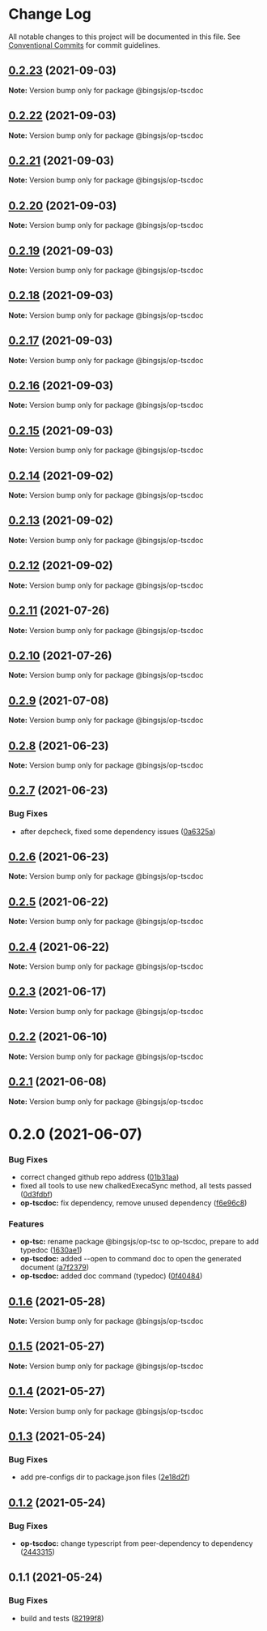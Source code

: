 # Change Log

All notable changes to this project will be documented in this file.
See [Conventional Commits](https://conventionalcommits.org) for commit guidelines.

## [0.2.23](https://github.com/bingtimren/op-tools/compare/@bingsjs/op-tscdoc@0.2.22...@bingsjs/op-tscdoc@0.2.23) (2021-09-03)

**Note:** Version bump only for package @bingsjs/op-tscdoc





## [0.2.22](https://github.com/bingtimren/op-tools/compare/@bingsjs/op-tscdoc@0.2.21...@bingsjs/op-tscdoc@0.2.22) (2021-09-03)

**Note:** Version bump only for package @bingsjs/op-tscdoc





## [0.2.21](https://github.com/bingtimren/op-tools/compare/@bingsjs/op-tscdoc@0.2.20...@bingsjs/op-tscdoc@0.2.21) (2021-09-03)

**Note:** Version bump only for package @bingsjs/op-tscdoc





## [0.2.20](https://github.com/bingtimren/op-tools/compare/@bingsjs/op-tscdoc@0.2.19...@bingsjs/op-tscdoc@0.2.20) (2021-09-03)

**Note:** Version bump only for package @bingsjs/op-tscdoc





## [0.2.19](https://github.com/bingtimren/op-tools/compare/@bingsjs/op-tscdoc@0.2.18...@bingsjs/op-tscdoc@0.2.19) (2021-09-03)

**Note:** Version bump only for package @bingsjs/op-tscdoc





## [0.2.18](https://github.com/bingtimren/op-tools/compare/@bingsjs/op-tscdoc@0.2.17...@bingsjs/op-tscdoc@0.2.18) (2021-09-03)

**Note:** Version bump only for package @bingsjs/op-tscdoc





## [0.2.17](https://github.com/bingtimren/op-tools/compare/@bingsjs/op-tscdoc@0.2.16...@bingsjs/op-tscdoc@0.2.17) (2021-09-03)

**Note:** Version bump only for package @bingsjs/op-tscdoc





## [0.2.16](https://github.com/bingtimren/op-tools/compare/@bingsjs/op-tscdoc@0.2.15...@bingsjs/op-tscdoc@0.2.16) (2021-09-03)

**Note:** Version bump only for package @bingsjs/op-tscdoc





## [0.2.15](https://github.com/bingtimren/op-tools/compare/@bingsjs/op-tscdoc@0.2.14...@bingsjs/op-tscdoc@0.2.15) (2021-09-03)

**Note:** Version bump only for package @bingsjs/op-tscdoc





## [0.2.14](https://github.com/bingtimren/op-tools/compare/@bingsjs/op-tscdoc@0.2.13...@bingsjs/op-tscdoc@0.2.14) (2021-09-02)

**Note:** Version bump only for package @bingsjs/op-tscdoc





## [0.2.13](https://github.com/bingtimren/op-tools/compare/@bingsjs/op-tscdoc@0.2.12...@bingsjs/op-tscdoc@0.2.13) (2021-09-02)

**Note:** Version bump only for package @bingsjs/op-tscdoc





## [0.2.12](https://github.com/bingtimren/op-tools/compare/@bingsjs/op-tscdoc@0.2.11...@bingsjs/op-tscdoc@0.2.12) (2021-09-02)

**Note:** Version bump only for package @bingsjs/op-tscdoc





## [0.2.11](https://github.com/bingtimren/op-tools/compare/@bingsjs/op-tscdoc@0.2.10...@bingsjs/op-tscdoc@0.2.11) (2021-07-26)

**Note:** Version bump only for package @bingsjs/op-tscdoc





## [0.2.10](https://github.com/bingtimren/op-tools/compare/@bingsjs/op-tscdoc@0.2.9...@bingsjs/op-tscdoc@0.2.10) (2021-07-26)

**Note:** Version bump only for package @bingsjs/op-tscdoc





## [0.2.9](https://github.com/bingtimren/op-tools/compare/@bingsjs/op-tscdoc@0.2.8...@bingsjs/op-tscdoc@0.2.9) (2021-07-08)

**Note:** Version bump only for package @bingsjs/op-tscdoc





## [0.2.8](https://github.com/bingtimren/op-tools/compare/@bingsjs/op-tscdoc@0.2.7...@bingsjs/op-tscdoc@0.2.8) (2021-06-23)

**Note:** Version bump only for package @bingsjs/op-tscdoc





## [0.2.7](https://github.com/bingtimren/op-tools/compare/@bingsjs/op-tscdoc@0.2.6...@bingsjs/op-tscdoc@0.2.7) (2021-06-23)


### Bug Fixes

* after depcheck, fixed some dependency issues ([0a6325a](https://github.com/bingtimren/op-tools/commit/0a6325aa844ddd02159dbf540313219a84088848))





## [0.2.6](https://github.com/bingtimren/op-tools/compare/@bingsjs/op-tscdoc@0.2.5...@bingsjs/op-tscdoc@0.2.6) (2021-06-23)

**Note:** Version bump only for package @bingsjs/op-tscdoc





## [0.2.5](https://github.com/bingtimren/op-tools/compare/@bingsjs/op-tscdoc@0.2.4...@bingsjs/op-tscdoc@0.2.5) (2021-06-22)

**Note:** Version bump only for package @bingsjs/op-tscdoc





## [0.2.4](https://github.com/bingtimren/op-tools/compare/@bingsjs/op-tscdoc@0.2.3...@bingsjs/op-tscdoc@0.2.4) (2021-06-22)

**Note:** Version bump only for package @bingsjs/op-tscdoc





## [0.2.3](https://github.com/bingtimren/op-tools/compare/@bingsjs/op-tscdoc@0.2.2...@bingsjs/op-tscdoc@0.2.3) (2021-06-17)

**Note:** Version bump only for package @bingsjs/op-tscdoc





## [0.2.2](https://github.com/bingtimren/op-tools/compare/@bingsjs/op-tscdoc@0.2.1...@bingsjs/op-tscdoc@0.2.2) (2021-06-10)

**Note:** Version bump only for package @bingsjs/op-tscdoc





## [0.2.1](https://github.com/bingtimren/op-tools/compare/@bingsjs/op-tscdoc@0.2.0...@bingsjs/op-tscdoc@0.2.1) (2021-06-08)

**Note:** Version bump only for package @bingsjs/op-tscdoc





# 0.2.0 (2021-06-07)


### Bug Fixes

* correct changed github repo address ([01b31aa](https://github.com/bingtimren/op-tools/commit/01b31aa45ebff6257280ac30ca8d85c6c4a6ef3a))
* fixed all tools to use new chalkedExecaSync method, all tests passed ([0d3fdbf](https://github.com/bingtimren/op-tools/commit/0d3fdbfc7ed2ecdee27e9b4208e0950d5f75aa72))
* **op-tscdoc:** fix dependency, remove unused dependency ([f6e96c8](https://github.com/bingtimren/op-tools/commit/f6e96c83c80399344ed4ad95e4b8b9defdfe5f0a))


### Features

* **op-tsc:** rename package @bingsjs/op-tsc to op-tscdoc, prepare to add typedoc ([1630ae1](https://github.com/bingtimren/op-tools/commit/1630ae1ddd24c1a9e3cb1d48b5a8cd2c1d4125d3))
* **op-tscdoc:** added --open to command doc to open the generated document ([a7f2379](https://github.com/bingtimren/op-tools/commit/a7f237917f5cca7ab41d25e313b0c2929ba2f046))
* **op-tscdoc:** added doc command (typedoc) ([0f40484](https://github.com/bingtimren/op-tools/commit/0f40484eb9ac18e47d94de58a235bdfbb0041713))





## [0.1.6](https://github.com/bingtimren/op-tools/compare/@bingsjs/op-tscdoc@0.1.5...@bingsjs/op-tscdoc@0.1.6) (2021-05-28)

**Note:** Version bump only for package @bingsjs/op-tscdoc





## [0.1.5](https://github.com/bingtimren/op-tools/compare/@bingsjs/op-tscdoc@0.1.4...@bingsjs/op-tscdoc@0.1.5) (2021-05-27)

**Note:** Version bump only for package @bingsjs/op-tscdoc





## [0.1.4](https://github.com/bingtimren/op-tools/compare/@bingsjs/op-tscdoc@0.1.3...@bingsjs/op-tscdoc@0.1.4) (2021-05-27)

**Note:** Version bump only for package @bingsjs/op-tscdoc





## [0.1.3](https://github.com/bingtimren/op-tools/compare/@bingsjs/op-tscdoc@0.1.2...@bingsjs/op-tscdoc@0.1.3) (2021-05-24)


### Bug Fixes

* add pre-configs dir to package.json files ([2e18d2f](https://github.com/bingtimren/op-tools/commit/2e18d2ffe03dd258249da4d40b125eb1ef56adac))





## [0.1.2](https://github.com/bingtimren/op-tools/compare/@bingsjs/op-tscdoc@0.1.1...@bingsjs/op-tscdoc@0.1.2) (2021-05-24)


### Bug Fixes

* **op-tscdoc:** change typescript from peer-dependency to dependency ([2443315](https://github.com/bingtimren/op-tools/commit/2443315d8c502051e4fe5808e5831ab32d118cb3))





## 0.1.1 (2021-05-24)


### Bug Fixes

* build and tests ([82199f8](https://github.com/bingtimren/op-tools/commit/82199f8d3d7ad477e1cfe3f3e3e35bfb973e1e68))
